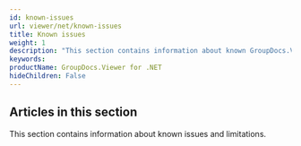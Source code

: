 ```yaml
---
id: known-issues
url: viewer/net/known-issues
title: Known issues
weight: 1
description: "This section contains information about known GroupDocs.Viewer issues and limitations."
keywords: 
productName: GroupDocs.Viewer for .NET
hideChildren: False
---
```

## Articles in this section

This section contains information about known issues and limitations.
